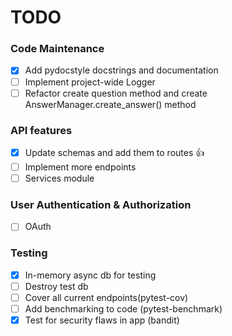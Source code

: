 # TODO

### Code Maintenance
- [x] Add pydocstyle docstrings and documentation
- [ ] Implement project-wide Logger
- [ ] Refactor create question method and create AnswerManager.create_answer() method

### API features
- [x] Update schemas and add them to routes :+1:
- [ ] Implement more endpoints
- [ ] Services module

### User Authentication & Authorization
- [ ] OAuth

### Testing
- [x] In-memory async db for testing
- [ ] Destroy test db
- [ ] Cover all current endpoints(pytest-cov)
- [ ] Add benchmarking to code (pytest-benchmark)
- [x] Test for security flaws in app (bandit)
